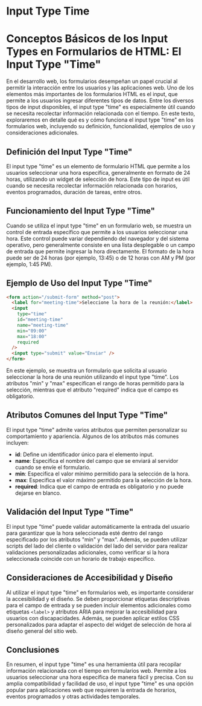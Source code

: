 # Input Type Time

# Conceptos Básicos de los Input Types en Formularios de HTML: El Input Type "Time"

En el desarrollo web, los formularios desempeñan un papel crucial al permitir la interacción entre los usuarios y las aplicaciones web. Uno de los elementos más importantes de los formularios HTML es el input, que permite a los usuarios ingresar diferentes tipos de datos. Entre los diversos tipos de input disponibles, el input type "time" es especialmente útil cuando se necesita recolectar información relacionada con el tiempo. En este texto, exploraremos en detalle qué es y cómo funciona el input type "time" en los formularios web, incluyendo su definición, funcionalidad, ejemplos de uso y consideraciones adicionales.

## Definición del Input Type "Time"

El input type "time" es un elemento de formulario HTML que permite a los usuarios seleccionar una hora específica, generalmente en formato de 24 horas, utilizando un widget de selección de hora. Este tipo de input es útil cuando se necesita recolectar información relacionada con horarios, eventos programados, duración de tareas, entre otros.

## Funcionamiento del Input Type "Time"

Cuando se utiliza el input type "time" en un formulario web, se muestra un control de entrada específico que permite a los usuarios seleccionar una hora. Este control puede variar dependiendo del navegador y del sistema operativo, pero generalmente consiste en una lista desplegable o un campo de entrada que permite ingresar la hora directamente. El formato de la hora puede ser de 24 horas (por ejemplo, 13:45) o de 12 horas con AM y PM (por ejemplo, 1:45 PM).

## Ejemplo de Uso del Input Type "Time"

```html
<form action="/submit-form" method="post">
  <label for="meeting-time">Seleccione la hora de la reunión:</label>
  <input
    type="time"
    id="meeting-time"
    name="meeting-time"
    min="09:00"
    max="18:00"
    required
  />
  <input type="submit" value="Enviar" />
</form>

```

En este ejemplo, se muestra un formulario que solicita al usuario seleccionar la hora de una reunión utilizando el input type "time". Los atributos "min" y "max" especifican el rango de horas permitido para la selección, mientras que el atributo "required" indica que el campo es obligatorio.

## Atributos Comunes del Input Type "Time"

El input type "time" admite varios atributos que permiten personalizar su comportamiento y apariencia. Algunos de los atributos más comunes incluyen:

- **id**: Define un identificador único para el elemento input.
- **name**: Especifica el nombre del campo que se enviará al servidor cuando se envíe el formulario.
- **min**: Especifica el valor mínimo permitido para la selección de la hora.
- **max**: Especifica el valor máximo permitido para la selección de la hora.
- **required**: Indica que el campo de entrada es obligatorio y no puede dejarse en blanco.

## Validación del Input Type "Time"

El input type "time" puede validar automáticamente la entrada del usuario para garantizar que la hora seleccionada esté dentro del rango especificado por los atributos "min" y "max". Además, se pueden utilizar scripts del lado del cliente o validación del lado del servidor para realizar validaciones personalizadas adicionales, como verificar si la hora seleccionada coincide con un horario de trabajo específico.

## Consideraciones de Accesibilidad y Diseño

Al utilizar el input type "time" en formularios web, es importante considerar la accesibilidad y el diseño. Se deben proporcionar etiquetas descriptivas para el campo de entrada y se pueden incluir elementos adicionales como etiquetas `<label>` y atributos ARIA para mejorar la accesibilidad para usuarios con discapacidades. Además, se pueden aplicar estilos CSS personalizados para adaptar el aspecto del widget de selección de hora al diseño general del sitio web.

## Conclusiones

En resumen, el input type "time" es una herramienta útil para recopilar información relacionada con el tiempo en formularios web. Permite a los usuarios seleccionar una hora específica de manera fácil y precisa. Con su amplia compatibilidad y facilidad de uso, el input type "time" es una opción popular para aplicaciones web que requieren la entrada de horarios, eventos programados y otras actividades temporales.
